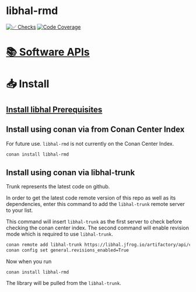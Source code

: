 # libhal-rmd

[![✅ Checks](https://github.com/libhal/libhal-rmd/actions/workflows/ci.yml/badge.svg)](https://github.com/libhal/libhal-rmd/actions/workflows/ci.yml)
[![Code Coverage](https://libhal.github.io/libhal-rmd/coverage/coverage.svg)](https://libhal.github.io/libhal-rmd/coverage/)


# [📚 Software APIs](https://libhal.github.io/libhal-rmd/api)

# 📥 Install

## [Install libhal Prerequisites](https://libhal.github.io/prerequisites/)

## Install using conan via from Conan Center Index

For future use. `libhal-rmd` is not currently on the Conan Center Index.

```bash
conan install libhal-rmd
```

## Install using conan via libhal-trunk

Trunk represents the latest code on github.

In order to get the latest code remote version of this repo as well as its
dependencies, enter this command to add the `libhal-trunk` remote server to your
list.

This command will insert `libhal-trunk` as the first server to check before
checking the conan center index.
The second command will enable revision mode which is required to use
`libhal-trunk`.

```bash
conan remote add libhal-trunk https://libhal.jfrog.io/artifactory/api/conan/trunk-conan --insert
conan config set general.revisions_enabled=True
```

Now when you run

```
conan install libhal-rmd
```

The library will be pulled from the `libhal-trunk`.
